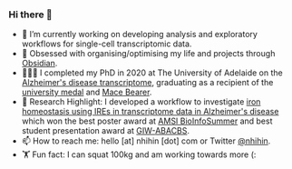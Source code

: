 ### Hi there 👋

- 🔭 I’m currently working on developing analysis and exploratory workflows for single-cell transcriptomic data.
- 🌱 Obsessed with organising/optimising my life and projects through [Obsidian](https://obsidian.md/). 
- 👩🏻‍🎓 I completed my PhD in 2020 at The University of Adelaide on the [Alzheimer's disease transcriptome](https://digital.library.adelaide.edu.au/dspace/handle/2440/129610), graduating as a recipient of the [university medal](https://www.adelaide.edu.au/graduatecentre/current-students/your-thesis-examination/research-student-excellence-awards#2020) and [Mace Bearer](https://twitter.com/StevePederson8/status/1382691431186374664). 
- 📖 Research Highlight: I developed a workflow to investigate [iron homeostasis using IREs in transcriptome data in Alzheimer's disease](https://twitter.com/NhiHin/status/1443376890782175237) which won the best poster award at [AMSI BioInfoSummer](https://amsi.org.au/2020/05/04/nhi-hin-research-pre-release-iron-responsive-element-ire-mediated-responses-to-iron-dyshomeostasis-in-alzheimers-disease/) and best student presentation award at  [GIW-](https://twitter.com/frostickle/status/1204622505454866432?s=20&t=DFx6Cu3tY7g5fZxZ03JSDA)[ABACBS](https://twitter.com/methylnick/status/1204623317031776256). 
- 📫 How to reach me: hello [at] nhihin [dot] com or Twitter [@nhihin](https://twitter.com/NhiHin).
- 🏋️ Fun fact: I can squat 100kg and am working towards more (:
